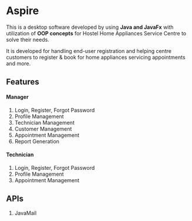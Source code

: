 # Aspire
This is a desktop software developed by using **Java and JavaFx** with utilization of **OOP concepts** for Hostel Home Appliances Service Centre to solve their needs.

It is developed for handling end-user registration and helping centre customers to register & book for home appliances servicing appointments and more.

## Features
#### Manager
1. Login, Register, Forgot Password
2. Profile Management
3. Technician Management
4. Customer Management
5. Appointment Management
6. Report Generation

#### Technician
1. Login, Register, Forgot Password
2. Profile Management
3. Appointment Management


## APIs
1. JavaMail
